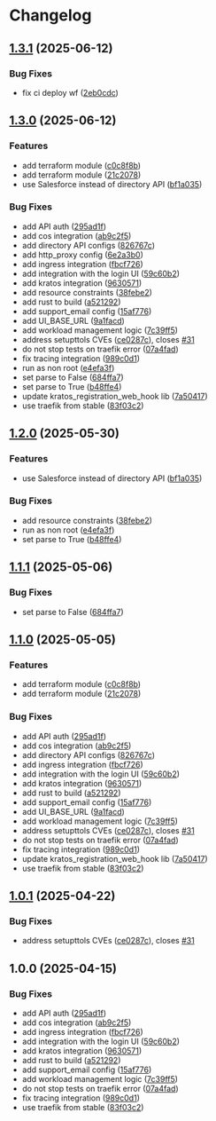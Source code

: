# Changelog

## [1.3.1](https://github.com/canonical/user-verification-service-operator/compare/v1.3.0...v1.3.1) (2025-06-12)


### Bug Fixes

* fix ci deploy wf ([2eb0cdc](https://github.com/canonical/user-verification-service-operator/commit/2eb0cdcc5c9e6b0a0e1d70979812e48837af7531))

## [1.3.0](https://github.com/canonical/user-verification-service-operator/compare/v1.2.0...v1.3.0) (2025-06-12)


### Features

* add terraform module ([c0c8f8b](https://github.com/canonical/user-verification-service-operator/commit/c0c8f8bbf68484117d249f68ca1c5a960a6ad1ae))
* add terraform module ([21c2078](https://github.com/canonical/user-verification-service-operator/commit/21c20786c6b8d8d2b9f8515dffba627706863e8b))
* use Salesforce instead of directory API ([bf1a035](https://github.com/canonical/user-verification-service-operator/commit/bf1a035770cc5ac8928b2273923782689f315475))


### Bug Fixes

* add API auth ([295ad1f](https://github.com/canonical/user-verification-service-operator/commit/295ad1fcb342b6d4fe4e5964115d01b2985ad9e0))
* add cos integration ([ab9c2f5](https://github.com/canonical/user-verification-service-operator/commit/ab9c2f5e529f0dc37a7f58752376fc1c384a65dd))
* add directory API configs ([826767c](https://github.com/canonical/user-verification-service-operator/commit/826767c67cf1fdf47a90d67cd01cc6cc06cef4e0))
* add http_proxy config ([6e2a3b0](https://github.com/canonical/user-verification-service-operator/commit/6e2a3b080079475200df7e269ff7a0e9ba4bf25c))
* add ingress integration ([fbcf726](https://github.com/canonical/user-verification-service-operator/commit/fbcf726ecd8cbf97b5a751d875cfb65779140c0a))
* add integration with the login UI ([59c60b2](https://github.com/canonical/user-verification-service-operator/commit/59c60b241d77ac3197366647563496ff913e53ad))
* add kratos integration ([9630571](https://github.com/canonical/user-verification-service-operator/commit/9630571432736d71be670f506c4374077b8fdff6))
* add resource constraints ([38febe2](https://github.com/canonical/user-verification-service-operator/commit/38febe2e6f4654ab2d93e2e9f1b89d3d47cbbbd7))
* add rust to build ([a521292](https://github.com/canonical/user-verification-service-operator/commit/a52129298709889c63587a394e3708d70bdc8db5))
* add support_email config ([15af776](https://github.com/canonical/user-verification-service-operator/commit/15af77623124ecf405a3815050f549835ef20417))
* add UI_BASE_URL ([9a1facd](https://github.com/canonical/user-verification-service-operator/commit/9a1facd655396e793123ce2e92cd879248fa77cb))
* add workload management logic ([7c39ff5](https://github.com/canonical/user-verification-service-operator/commit/7c39ff5028083156889e6f18f421ba78478e2f3f))
* address setupttols CVEs ([ce0287c](https://github.com/canonical/user-verification-service-operator/commit/ce0287c131396426c2bb0f515d1d4c5ee302fb0b)), closes [#31](https://github.com/canonical/user-verification-service-operator/issues/31)
* do not stop tests on traefik error ([07a4fad](https://github.com/canonical/user-verification-service-operator/commit/07a4fad5129442bcda66a06f77da99cd16be5038))
* fix tracing integration ([989c0d1](https://github.com/canonical/user-verification-service-operator/commit/989c0d1d43195f92536d29f5a40a97f3cf00e35e))
* run as non root ([e4efa3f](https://github.com/canonical/user-verification-service-operator/commit/e4efa3f1f092455262c343e17b667ea3318ce60c))
* set parse to False ([684ffa7](https://github.com/canonical/user-verification-service-operator/commit/684ffa7968208cdc01e5795aa4af7fb7fece8eac))
* set parse to True ([b48ffe4](https://github.com/canonical/user-verification-service-operator/commit/b48ffe48f2078d1b8910d7594b0368e507ab0c0f))
* update kratos_registration_web_hook lib ([7a50417](https://github.com/canonical/user-verification-service-operator/commit/7a504172d4356bbaf9a66490bc6ceb54529babc1))
* use traefik from stable ([83f03c2](https://github.com/canonical/user-verification-service-operator/commit/83f03c2ebf9e8a08e35426cb6dc4984a8499465e))

## [1.2.0](https://github.com/canonical/user-verification-service-operator/compare/v1.1.1...v1.2.0) (2025-05-30)


### Features

* use Salesforce instead of directory API ([bf1a035](https://github.com/canonical/user-verification-service-operator/commit/bf1a035770cc5ac8928b2273923782689f315475))


### Bug Fixes

* add resource constraints ([38febe2](https://github.com/canonical/user-verification-service-operator/commit/38febe2e6f4654ab2d93e2e9f1b89d3d47cbbbd7))
* run as non root ([e4efa3f](https://github.com/canonical/user-verification-service-operator/commit/e4efa3f1f092455262c343e17b667ea3318ce60c))
* set parse to True ([b48ffe4](https://github.com/canonical/user-verification-service-operator/commit/b48ffe48f2078d1b8910d7594b0368e507ab0c0f))

## [1.1.1](https://github.com/canonical/user-verification-service-operator/compare/v1.1.0...v1.1.1) (2025-05-06)


### Bug Fixes

* set parse to False ([684ffa7](https://github.com/canonical/user-verification-service-operator/commit/684ffa7968208cdc01e5795aa4af7fb7fece8eac))

## [1.1.0](https://github.com/canonical/user-verification-service-operator/compare/v1.0.1...v1.1.0) (2025-05-05)


### Features

* add terraform module ([c0c8f8b](https://github.com/canonical/user-verification-service-operator/commit/c0c8f8bbf68484117d249f68ca1c5a960a6ad1ae))
* add terraform module ([21c2078](https://github.com/canonical/user-verification-service-operator/commit/21c20786c6b8d8d2b9f8515dffba627706863e8b))


### Bug Fixes

* add API auth ([295ad1f](https://github.com/canonical/user-verification-service-operator/commit/295ad1fcb342b6d4fe4e5964115d01b2985ad9e0))
* add cos integration ([ab9c2f5](https://github.com/canonical/user-verification-service-operator/commit/ab9c2f5e529f0dc37a7f58752376fc1c384a65dd))
* add directory API configs ([826767c](https://github.com/canonical/user-verification-service-operator/commit/826767c67cf1fdf47a90d67cd01cc6cc06cef4e0))
* add ingress integration ([fbcf726](https://github.com/canonical/user-verification-service-operator/commit/fbcf726ecd8cbf97b5a751d875cfb65779140c0a))
* add integration with the login UI ([59c60b2](https://github.com/canonical/user-verification-service-operator/commit/59c60b241d77ac3197366647563496ff913e53ad))
* add kratos integration ([9630571](https://github.com/canonical/user-verification-service-operator/commit/9630571432736d71be670f506c4374077b8fdff6))
* add rust to build ([a521292](https://github.com/canonical/user-verification-service-operator/commit/a52129298709889c63587a394e3708d70bdc8db5))
* add support_email config ([15af776](https://github.com/canonical/user-verification-service-operator/commit/15af77623124ecf405a3815050f549835ef20417))
* add UI_BASE_URL ([9a1facd](https://github.com/canonical/user-verification-service-operator/commit/9a1facd655396e793123ce2e92cd879248fa77cb))
* add workload management logic ([7c39ff5](https://github.com/canonical/user-verification-service-operator/commit/7c39ff5028083156889e6f18f421ba78478e2f3f))
* address setupttols CVEs ([ce0287c](https://github.com/canonical/user-verification-service-operator/commit/ce0287c131396426c2bb0f515d1d4c5ee302fb0b)), closes [#31](https://github.com/canonical/user-verification-service-operator/issues/31)
* do not stop tests on traefik error ([07a4fad](https://github.com/canonical/user-verification-service-operator/commit/07a4fad5129442bcda66a06f77da99cd16be5038))
* fix tracing integration ([989c0d1](https://github.com/canonical/user-verification-service-operator/commit/989c0d1d43195f92536d29f5a40a97f3cf00e35e))
* update kratos_registration_web_hook lib ([7a50417](https://github.com/canonical/user-verification-service-operator/commit/7a504172d4356bbaf9a66490bc6ceb54529babc1))
* use traefik from stable ([83f03c2](https://github.com/canonical/user-verification-service-operator/commit/83f03c2ebf9e8a08e35426cb6dc4984a8499465e))

## [1.0.1](https://github.com/canonical/user-verification-service-operator/compare/v1.0.0...v1.0.1) (2025-04-22)


### Bug Fixes

* address setupttols CVEs ([ce0287c](https://github.com/canonical/user-verification-service-operator/commit/ce0287c131396426c2bb0f515d1d4c5ee302fb0b)), closes [#31](https://github.com/canonical/user-verification-service-operator/issues/31)

## 1.0.0 (2025-04-15)


### Bug Fixes

* add API auth ([295ad1f](https://github.com/canonical/user-verification-service-operator/commit/295ad1fcb342b6d4fe4e5964115d01b2985ad9e0))
* add cos integration ([ab9c2f5](https://github.com/canonical/user-verification-service-operator/commit/ab9c2f5e529f0dc37a7f58752376fc1c384a65dd))
* add ingress integration ([fbcf726](https://github.com/canonical/user-verification-service-operator/commit/fbcf726ecd8cbf97b5a751d875cfb65779140c0a))
* add integration with the login UI ([59c60b2](https://github.com/canonical/user-verification-service-operator/commit/59c60b241d77ac3197366647563496ff913e53ad))
* add kratos integration ([9630571](https://github.com/canonical/user-verification-service-operator/commit/9630571432736d71be670f506c4374077b8fdff6))
* add rust to build ([a521292](https://github.com/canonical/user-verification-service-operator/commit/a52129298709889c63587a394e3708d70bdc8db5))
* add support_email config ([15af776](https://github.com/canonical/user-verification-service-operator/commit/15af77623124ecf405a3815050f549835ef20417))
* add workload management logic ([7c39ff5](https://github.com/canonical/user-verification-service-operator/commit/7c39ff5028083156889e6f18f421ba78478e2f3f))
* do not stop tests on traefik error ([07a4fad](https://github.com/canonical/user-verification-service-operator/commit/07a4fad5129442bcda66a06f77da99cd16be5038))
* fix tracing integration ([989c0d1](https://github.com/canonical/user-verification-service-operator/commit/989c0d1d43195f92536d29f5a40a97f3cf00e35e))
* use traefik from stable ([83f03c2](https://github.com/canonical/user-verification-service-operator/commit/83f03c2ebf9e8a08e35426cb6dc4984a8499465e))
